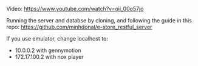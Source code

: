 Video: https://www.youtube.com/watch?v=oii_00o57jo

Running the server and databse by cloning, and following the guide in this repo:
https://github.com/minhdonal/e-store_restful_server

If you use emulator, change localhost to:
- 10.0.0.2 with gennymotion
- 172.17.100.2 with nox player
